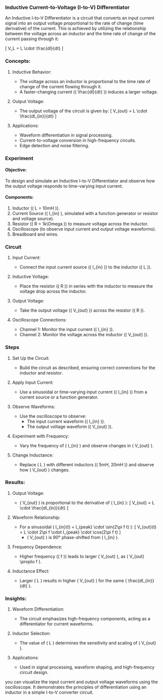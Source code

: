 ### Inductive Current-to-Voltage (I-to-V) Differentiator

An Inductive I-to-V Differentiator is a circuit that converts an input current signal into an output voltage proportional to the rate of change (time derivative) of the current. This is achieved by utilizing the relationship between the voltage across an inductor and the time rate of change of the current passing through it:

\[
V_L = L \cdot \frac{dI}{dt}
\]

### Concepts:

1. Inductive Behavior:
   - The voltage across an inductor is proportional to the time rate of change of the current flowing through it.
   - A faster-changing current (\( \frac{dI}{dt} \)) induces a larger voltage.

2. Output Voltage:
   - The output voltage of the circuit is given by:
     \[
     V_{out} = L \cdot \frac{dI_{in}}{dt}
     \]

3. Applications:
   - Waveform differentiation in signal processing.
   - Current-to-voltage conversion in high-frequency circuits.
   - Edge detection and noise filtering.

### Experiment

#### Objective:

To design and simulate an Inductive I-to-V Differentiator and observe how the output voltage responds to time-varying input current.

#### Components:

1. Inductor (\( L = 10mH \)).
2. Current Source (\( I_{in} \), simulated with a function generator or resistor and voltage source).
3. Resistor (\( R = 1k\Omega \)) to measure voltage across the inductor.
4. Oscilloscope (to observe input current and output voltage waveforms).
5. Breadboard and wires.

### Circuit

1. Input Current:
   - Connect the input current source (\( I_{in} \)) to the inductor (\( L \)).

2. Inductive Voltage:
   - Place the resistor (\( R \)) in series with the inductor to measure the voltage drop across the inductor.

3. Output Voltage:
   - Take the output voltage (\( V_{out} \)) across the resistor (\( R \)).

4. Oscilloscope Connections:
   - Channel 1: Monitor the input current (\( I_{in} \)).
   - Channel 2: Monitor the voltage across the inductor (\( V_{out} \)).

### Steps

1. Set Up the Circuit:
   - Build the circuit as described, ensuring correct connections for the inductor and resistor.

2. Apply Input Current:
   - Use a sinusoidal or time-varying input current (\( I_{in} \)) from a current source or a function generator.

3. Observe Waveforms:
   - Use the oscilloscope to observe:
     - The input current waveform (\( I_{in} \)).
     - The output voltage waveform (\( V_{out} \)).

4. Experiment with Frequency:
   - Vary the frequency of \( I_{in} \) and observe changes in \( V_{out} \).

5. Change Inductance:
   - Replace \( L \) with different inductors (\( 5mH, 20mH \)) and observe how \( V_{out} \) changes.

### Results:

1. Output Voltage:
   - \( V_{out} \) is proportional to the derivative of \( I_{in} \):
     \[
     V_{out} = L \cdot \frac{dI_{in}}{dt}
     \]

2. Waveform Relationship:
   - For a sinusoidal \( I_{in}(t) = I_{peak} \cdot \sin(2\pi f t) \):
     \[
     V_{out}(t) = L \cdot 2\pi f \cdot I_{peak} \cdot \cos(2\pi f t)
     \]
     - \( V_{out} \) is 90° phase-shifted from \( I_{in} \).

3. Frequency Dependence:
   - Higher frequency (\( f \)) leads to larger \( V_{out} \), as \( V_{out} \propto f \).

4. Inductance Effect:
   - Larger \( L \) results in higher \( V_{out} \) for the same \( \frac{dI_{in}}{dt} \).

### Insights:

1. Waveform Differentiation:
   - The circuit emphasizes high-frequency components, acting as a differentiator for current waveforms.

2. Inductor Selection:
   - The value of \( L \) determines the sensitivity and scaling of \( V_{out} \).

3. Applications:
   - Used in signal processing, waveform shaping, and high-frequency circuit design.

you can visualize the input current and output voltage waveforms using the oscilloscope. It demonstrates the principles of differentiation using an inductor in a simple I-to-V converter circuit.
